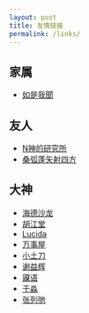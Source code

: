```yaml
---
layout: post
title: 友情链接
permalink: /links/
---
```

家属
----
* [如是我聞](http://ztpala.com)

友人
----
* [N神的研究所](http://nshen.net)
* [桑弧蓬矢射四方](http://iphyer.github.io)

大神
----
* [海德沙龙](http://headsalon.org)
* [胡江堂](http://jiangtanghu.com/cn)
* [Lucida](http://lucida.me)
* [万事屋](https://tcya.xyz)
* [小土刀](https://wdxtub.com)
* [谢益辉](https://yihui.name)
* [寱语](http://www.kzeng.info)
* [于淼](https://yufree.cn)
* [张列弛](https://www.liechi.org/cn)
